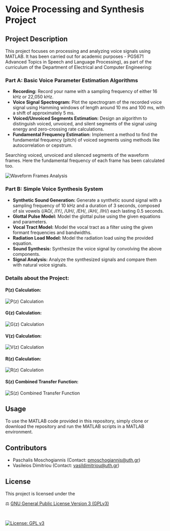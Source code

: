 # Voice Processing and Synthesis Project

## Project Description

This project focuses on processing and analyzing voice signals using MATLAB. It has been carried out for academic purposes - PGS671 Advanced Topics in Speech and Language Processing), as part of the curriculum of the Department of Electrical and Computer Engineering: 

### Part A: Basic Voice Parameter Estimation Algorithms

- **Recording:** Record your name with a sampling frequency of either 16 kHz or 22,050 kHz.
- **Voice Signal Spectrogram:** Plot the spectrogram of the recorded voice signal using Hamming windows of length around 10 ms and 100 ms, with a shift of approximately 5 ms.
- **Voiced/Unvoiced Segments Estimation:** Design an algorithm to distinguish voiced, unvoiced, and silent segments of the signal using energy and zero-crossing rate calculations.
- **Fundamental Frequency Estimation:** Implement a method to find the fundamental frequency (pitch) of voiced segments using methods like autocorrelation or cepstrum.

Searching voiced, unvoiced and silenced segments of the waveform frames. Here the fundamental frequency of each frame has been calculated too. 

![Waveform Frames Analysis](https://github.com/Vasilisdi/Speech-Processing-Project/assets/24864439/1801f03a-daca-41ca-8236-30a3f8a4b1a1)


### Part B: Simple Voice Synthesis System

- **Synthetic Sound Generation:** Generate a synthetic sound signal with a sampling frequency of 10 kHz and a duration of 3 seconds, composed of six vowels (/AO/, /IY/, /UH/, /EH/, /AH/, /IH/) each lasting 0.5 seconds.
- **Glottal Pulse Model:** Model the glottal pulse using the given equations and parameters.
- **Vocal Tract Model:** Model the vocal tract as a filter using the given formant frequencies and bandwidths.
- **Radiation Load Model:** Model the radiation load using the provided equation.
- **Sound Synthesis:** Synthesize the voice signal by convolving the above components.
- **Signal Analysis:** Analyze the synthesized signals and compare them with natural voice signals.

### Details about the Project:

#### P(z) Calculation:
![P(z) Calculation](https://github.com/Vasilisdi/Speech-Processing-Project/assets/24864439/0b647f07-c5dc-4d37-9744-6ce04ad2feb1)

#### G(z) Calculation:
![G(z) Calculation](https://github.com/Vasilisdi/Speech-Processing-Project/assets/24864439/39cb6242-797f-4f01-8aa6-f7b4a542fd1f)

#### V(z) Calculation:
![V(z) Calculation](https://github.com/Vasilisdi/Speech-Processing-Project/assets/24864439/7f6ba69b-55b5-4f16-bc17-df4df808226c)

#### R(z) Calculation:
![R(z) Calculation](https://github.com/Vasilisdi/Speech-Processing-Project/assets/24864439/9e34f35d-1ac0-49e6-9ab4-4c33c4a8a351)

#### S(z) Combined Transfer Function:
![S(z) Combined Transfer Function](https://github.com/Vasilisdi/Speech-Processing-Project/assets/24864439/c3df9c8e-08c0-4686-8194-a420d2e96b8f)


## Usage

To use the MATLAB code provided in this repository, simply clone or download the repository and run the MATLAB scripts in a MATLAB environment.


## Contributors

- Paschalis Moschogiannis (Contact: [pmoschogiannis@uth.gr](mailto:pmoschogiannis@uth.gr))
- Vasileios Dimitriou (Contact: [vasildimitriou@uth.gr](mailto:vasildimitriou@uth.gr))

## License

This project is licensed under the

⚖ [GNU General Public License Version 3 (GPLv3)](LICENSE)

</br>

[![License: GPL v3](https://img.shields.io/badge/License-GPLv3-purple.svg)](https://www.gnu.org/licenses/gpl-3.0)
